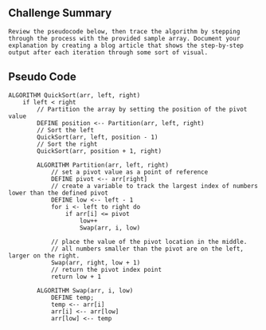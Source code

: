 ## Challenge Summary
    Review the pseudocode below, then trace the algorithm by stepping through the process with the provided sample array. Document your explanation by creating a blog article that shows the step-by-step output after each iteration through some sort of visual.

## Pseudo Code
    ALGORITHM QuickSort(arr, left, right)
        if left < right
            // Partition the array by setting the position of the pivot value
            DEFINE position <-- Partition(arr, left, right)
            // Sort the left
            QuickSort(arr, left, position - 1)
            // Sort the right
            QuickSort(arr, position + 1, right)

            ALGORITHM Partition(arr, left, right)
                // set a pivot value as a point of reference
                DEFINE pivot <-- arr[right]
                // create a variable to track the largest index of numbers lower than the defined pivot
                DEFINE low <-- left - 1
                for i <- left to right do
                    if arr[i] <= pivot
                        low++
                        Swap(arr, i, low)

                // place the value of the pivot location in the middle.
                // all numbers smaller than the pivot are on the left, larger on the right.
                Swap(arr, right, low + 1)
                // return the pivot index point
                return low + 1

            ALGORITHM Swap(arr, i, low)
                DEFINE temp;
                temp <-- arr[i]
                arr[i] <-- arr[low]
                arr[low] <-- temp

